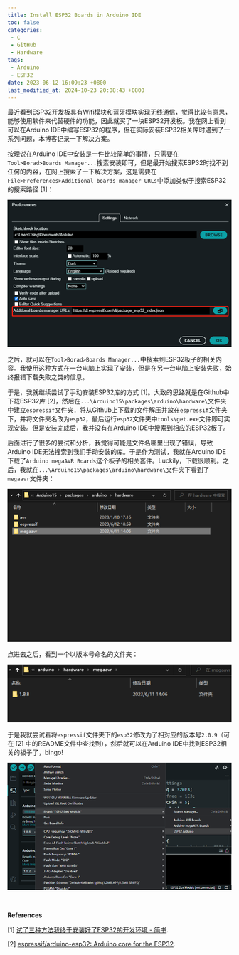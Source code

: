 ```yaml
---
title: Install ESP32 Boards in Arduino IDE
toc: false
categories:
 - C
 - GitHub
 - Hardware
tags: 
 - Arduino
 - ESP32
date: 2023-06-12 16:09:23 +0800
last_modified_at: 2024-10-23 20:08:43 +0800
---
```


最近看到ESP32开发板具有Wifi模块和蓝牙模块实现无线通信，觉得比较有意思，能够使用软件来代替硬件的功能，因此就买了一块ESP32开发板。我在网上看到可以在Arduino IDE中编写ESP32的程序，但在实际安装ESP32相关库时遇到了一系列问题，本博客记录一下解决方案。

按理说在Arduino IDE中安装是一件比较简单的事情，只需要在`Tool>Borad>Boards Manager...`搜索安装即可，但是最开始搜索ESP32时找不到任何的内容，在网上搜索了一下解决方案，这是需要在`File>Preferences>Additional boards manager URLs`中添加类似于搜索ESP32的搜索路径 [1]：

![image-20230617153702877](https://github.com/HelloWorld-1017/blog-images/blob/main/migration/DeLLLaptop/image-20230617153702877.png?raw=true)

之后，就可以在`Tool>Borad>Boards Manager...`中搜索到ESP32板子的相关内容。我使用这种方式在一台电脑上实现了安装，但是在另一台电脑上安装失败，始终报错下载失败之类的信息。

于是，我就继续尝试了手动安装ESP32库的方式 [1]。大致的思路就是在Github中下载ESP32库 [2]，然后在`...\Arduino15\packages\arduino\hardware\`文件夹中建立`espressif`文件夹，将从Github上下载的文件解压并放在`espressif`文件夹下，并将文件夹名改为`esp32`，最后运行`esp32`文件夹中`tools\get.exe`文件即可实现安装。但是安装完成后，我并没有在Arduino IDE中搜索到相应的ESP32板子。

后面进行了很多的尝试和分析，我觉得可能是文件名哪里出现了错误，导致Arduino IDE无法搜索到我们手动安装的库。于是作为测试，我就在Arduino IDE下载了`Arduino megaAVR Boards`这个板子的相关套件。Luckily，下载很顺利。之后，我就在`...\Arduino15\packages\arduino\hardware\`文件夹下看到了`megaavr`文件夹：

<img src="https://github.com/HelloWorld-1017/blog-images/blob/main/migration/DeLLLaptop/image-20230617160310109.png?raw=true" alt="image-20230617160310109"  />

点进去之后，看到一个以版本号命名的文件夹：

<img src="https://github.com/HelloWorld-1017/blog-images/blob/main/migration/DeLLLaptop/image-20230617160353174.png?raw=true" alt="image-20230617160353174"  />

于是我就尝试着将`espressif`文件夹下的`esp32`修改为了相对应的版本号`2.0.9`（可在 [2] 中的README文件中查找到），然后就可以在Arduino IDE中找到ESP32相关的板子了，bingo!

![image-20230617160756420](https://github.com/HelloWorld-1017/blog-images/blob/main/migration/DeLLLaptop/image-20230617160756420.png?raw=true)

<br>

**References**

[1] [试了三种方法我终于安装好了ESP32的开发环境 - 简书](https://www.jianshu.com/p/a8f3fc166b5d).

[2] [espressif/arduino-esp32: Arduino core for the ESP32](https://github.com/espressif/arduino-esp32).